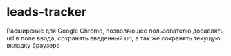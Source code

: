 # leads-tracker
Расширение для Google Chrome, позволяющее пользователю добавлять url в поле ввода, сохранять введенный url, а так же сохранять текущую вкладку браузера

